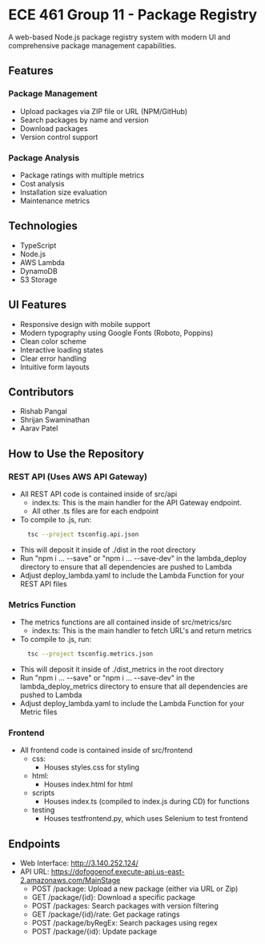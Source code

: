 # ECE 461 Group 11 - Package Registry

A web-based Node.js package registry system with modern UI and comprehensive package management capabilities.

## Features

### Package Management
- Upload packages via ZIP file or URL (NPM/GitHub)
- Search packages by name and version
- Download packages
- Version control support

### Package Analysis
- Package ratings with multiple metrics
- Cost analysis
- Installation size evaluation
- Maintenance metrics

## Technologies
- TypeScript
- Node.js
- AWS Lambda
- DynamoDB
- S3 Storage

## UI Features
- Responsive design with mobile support
- Modern typography using Google Fonts (Roboto, Poppins)
- Clean color scheme
- Interactive loading states
- Clear error handling
- Intuitive form layouts

## Contributors
- Rishab Pangal
- Shrijan Swaminathan
- Aarav Patel

## How to Use the Repository

### REST API (Uses AWS API Gateway)
- All REST API code is contained inside of src/api
    - index.ts: This is the main handler for the API Gateway endpoint.
    - All other .ts files are for each endpoint
- To compile to .js, run:
  ```bash
    tsc --project tsconfig.api.json
- This will deposit it inside of ./dist in the root directory
- Run "npm i ... --save" or "npm i ... --save-dev" in the lambda_deploy directory to ensure that all dependencies are pushed to Lambda
- Adjust deploy_lambda.yaml to include the Lambda Function for your REST API files

### Metrics Function
- The metrics functions are all contained inside of src/metrics/src
    - index.ts: This is the main handler to fetch URL's and return metrics
- To compile to .js, run:
  ```bash
    tsc --project tsconfig.metrics.json
- This will deposit it inside of ./dist_metrics in the root directory
- Run "npm i ... --save" or "npm i ... --save-dev" in the lambda_deploy_metrics directory to ensure that all dependencies are pushed to Lambda
- Adjust deploy_lambda.yaml to include the Lambda Function for your Metric files

### Frontend
- All frontend code is contained inside of src/frontend
    - css:
        - Houses styles.css for styling
    - html:
        - Houses index.html for html
    - scripts
        - Houses index.ts (compiled to index.js during CD) for functions
    - testing
        - Houses testfrontend.py, which uses Selenium to test frontend

## Endpoints
- Web Interface: http://3.140.252.124/
- API URL: https://dofogoenof.execute-api.us-east-2.amazonaws.com/MainStage
    - POST /package: Upload a new package (either via URL or Zip)
    - GET /package/{id}: Download a specific package
    - POST /packages: Search packages with version filtering
    - GET /package/{id}/rate: Get package ratings
    - POST /package/byRegEx: Search packages using regex
    - POST /package/{id}: Update package